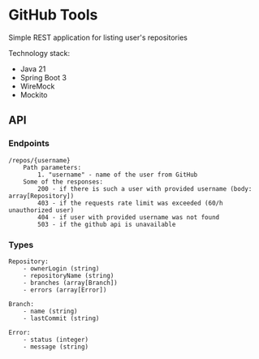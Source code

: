 # GitHub Tools
Simple REST application for listing user's repositories 

Technology stack:
* Java 21
* Spring Boot 3
* WireMock
* Mockito

## API
### Endpoints
    /repos/{username} 
        Path parameters: 
            1. "username" - name of the user from GitHub
        Some of the responses:
            200 - if there is such a user with provided username (body: array[Repository])
            403 - if the requests rate limit was exceeded (60/h unauthorized user)
            404 - if user with provided username was not found
            503 - if the github api is unavailable
            


### Types
    Repository:
        - ownerLogin (string)
        - repositoryName (string)
        - branches (array[Branch])
        - errors (array[Error])

    Branch:
        - name (string)
        - lastCommit (string)

    Error:
        - status (integer)
        - message (string)
